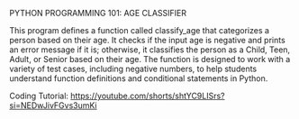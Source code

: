 PYTHON PROGRAMMING 101: AGE CLASSIFIER

This program defines a function called classify_age that categorizes a person based on their age. It checks if the input age is negative and prints an error message if it is; otherwise, it classifies the person as a Child, Teen, Adult, or Senior based on their age. The function is designed to work with a variety of test cases, including negative numbers, to help students understand function definitions and conditional statements in Python.

Coding Tutorial: https://youtube.com/shorts/shtYC9LISrs?si=NEDwJivFGvs3umKi
